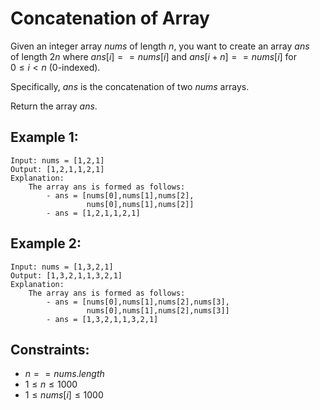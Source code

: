 # Concatenation of Array

Given an integer array $nums$ of length $n$, you want to create an array $ans$  
of length $2n$ where $ans[i] == nums[i]$ and $ans[i + n] == nums[i]$ for  
$0 \le i < n$ (0-indexed).

Specifically, $ans$ is the concatenation of two $nums$ arrays.

Return the array $ans$.

 

## Example 1:

    Input: nums = [1,2,1]
    Output: [1,2,1,1,2,1]
    Explanation: 
        The array ans is formed as follows:
            - ans = [nums[0],nums[1],nums[2],
                     nums[0],nums[1],nums[2]]
            - ans = [1,2,1,1,2,1]

## Example 2:

    Input: nums = [1,3,2,1]
    Output: [1,3,2,1,1,3,2,1]
    Explanation: 
        The array ans is formed as follows:
            - ans = [nums[0],nums[1],nums[2],nums[3],
                     nums[0],nums[1],nums[2],nums[3]]
            - ans = [1,3,2,1,1,3,2,1]

 

## Constraints:

* $n == nums.length$
* $1 \le n \le 1000$
* $1 \le nums[i] \le 1000$

